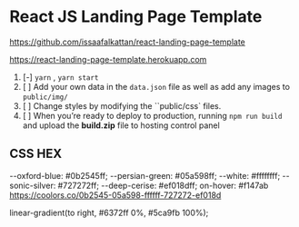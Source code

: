 # React JS Landing Page Template
https://github.com/issaafalkattan/react-landing-page-template

https://react-landing-page-template.herokuapp.com


1. [-] `yarn` , `yarn start` 
2. [ ] Add your own data in the `data.json` file as well as add any images to `public/img/`
3. [ ] Change styles by modifying the ``public/css` files.
4. [ ] When you’re ready to deploy to production, running `npm run build` and upload the **build.zip** file to hosting control panel

## CSS HEX 
--oxford-blue: #0b2545ff;
--persian-green: #05a598ff;
--white: #ffffffff;
--sonic-silver: #727272ff;
--deep-cerise: #ef018dff;  on-hover: #f147ab
https://coolors.co/0b2545-05a598-ffffff-727272-ef018d

linear-gradient(to right, #6372ff 0%, #5ca9fb 100%);